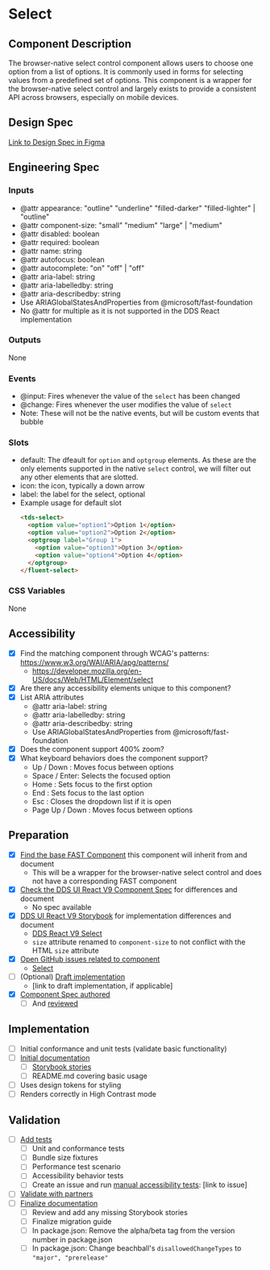 # Select

## Component Description

The browser-native select control component allows users to choose one option from a list of options. It is commonly used in forms for selecting values from a predefined set of options. This component is a wrapper for the browser-native select control and largely exists to provide a consistent API across browsers, especially on mobile devices.

## Design Spec

[Link to Design Spec in Figma](https://www.figma.com/file/0vOH481cv1VQyfQIX9JALn/Select?node-id=1319-163&t=nn2xgT4ieHjbkqQW-11)

## Engineering Spec

### Inputs

- @attr appearance: "outline" "underline" "filled-darker" "filled-lighter" | "outline"
- @attr component-size: "small" "medium" "large" | "medium"
- @attr disabled: boolean
- @attr required: boolean
- @attr name: string
- @attr autofocus: boolean
- @attr autocomplete: "on" "off" | "off"
- @attr aria-label: string
- @attr aria-labelledby: string
- @attr aria-describedby: string
- Use ARIAGlobalStatesAndProperties from @microsoft/fast-foundation
- No @attr for multiple as it is not supported in the DDS React implementation

### Outputs

None

### Events

- @input: Fires whenever the value of the `select` has been changed
- @change: Fires whenever the user modifies the value of `select`
- Note: These will not be the native events, but will be custom events that bubble

### Slots

- default: The dfeault for `option` and `optgroup` elements. As these are the only elements supported in the native `select` control, we will filter out any other elements that are slotted.
- icon: the icon, typically a down arrow
- label: the label for the select, optional
- Example usage for default slot
  ```HTML
  <tds-select>
    <option value="option1">Option 1</option>
    <option value="option2">Option 2</option>
    <optgroup label="Group 1">
      <option value="option3">Option 3</option>
      <option value="option4">Option 4</option>
    </optgroup>
  </fluent-select>
  ```

### CSS Variables

None

## Accessibility

- [x] Find the matching component through WCAG's patterns: https://www.w3.org/WAI/ARIA/apg/patterns/
  - https://developer.mozilla.org/en-US/docs/Web/HTML/Element/select
- [x] Are there any accessibility elements unique to this component?
- [x] List ARIA attributes
  - @attr aria-label: string
  - @attr aria-labelledby: string
  - @attr aria-describedby: string
  - Use ARIAGlobalStatesAndProperties from @microsoft/fast-foundation
- [x] Does the component support 400% zoom?
- [x] What keyboard behaviors does the component support?
  - Up / Down : Moves focus between options
  - Space / Enter: Selects the focused option
  - Home : Sets focus to the first option
  - End : Sets focus to the last option
  - Esc : Closes the dropdown list if it is open
  - Page Up / Down : Moves focus between options

## Preparation

- [x] [Find the base FAST Component](https://explore.fast.design/components/) this component will inherit from and document
  - This will be a wrapper for the browser-native select control and does not have a corresponding FAST component
- [x] [Check the DDS UI React V9 Component Spec](https://github.com/microsoft/fluentui/tree/master/specs) for differences and document
  - No spec available
- [x] [DDS UI React V9 Storybook](https://aka.ms/fluentui-storybook) for implementation differences and document
  - [DDS React V9 Select](https://master--628d031b55e942004ac95df1.chromatic.com/?path=/docs/components-select--default)
  - `size` attribute renamed to `component-size` to not conflict with the HTML `size` attribute
- [x] [Open GitHub issues related to component](https://github.com/microsoft/fluentui/wiki/Component-Implementation-Guide#find-open-issues-on-github)
  - [Select](https://github.com/orgs/microsoft/projects/652/views/2?pane=issue&itemId=18315933)
- [ ] (Optional) [Draft implementation](https://github.com/microsoft/fluentui/wiki/Component-Implementation-Guide#draft-implementation)
  - [link to draft implementation, if applicable]
- [x] [Component Spec authored](https://github.com/microsoft/fluentui/wiki/Component-Implementation-Guide#component-spec)
  - [ ] And [reviewed](https://github.com/microsoft/fluentui/wiki/Component-Implementation-Guide#spec-review)

## Implementation

- [ ] Initial conformance and unit tests (validate basic functionality)
- [ ] [Initial documentation](https://github.com/microsoft/fluentui/wiki/Component-Implementation-Guide#documentation)
  - [ ] [Storybook stories](https://github.com/microsoft/fluentui/wiki/Component-Implementation-Guide#storybook-stories)
  - [ ] README.md covering basic usage
- [ ] Uses design tokens for styling
- [ ] Renders correctly in High Contrast mode

## Validation

- [ ] [Add tests](https://github.com/microsoft/fluentui/wiki/Component-Implementation-Guide#tests)
  - [ ] Unit and conformance tests
  - [ ] Bundle size fixtures
  - [ ] Performance test scenario
  - [ ] Accessibility behavior tests
  - [ ] Create an issue and run [manual accessibility tests](https://github.com/microsoft/fluentui/wiki/Manual-Accessibility-Review-Checklist): [link to issue]
- [ ] [Validate with partners](https://github.com/microsoft/fluentui/wiki/Component-Implementation-Guide#validation)
- [ ] [Finalize documentation](https://github.com/microsoft/fluentui/wiki/Component-Implementation-Guide#finalize-documentation)
  - [ ] Review and add any missing Storybook stories
  - [ ] Finalize migration guide
  - [ ] In package.json: Remove the alpha/beta tag from the version number in package.json
  - [ ] In package.json: Change beachball's `disallowedChangeTypes` to `"major", "prerelease"`
